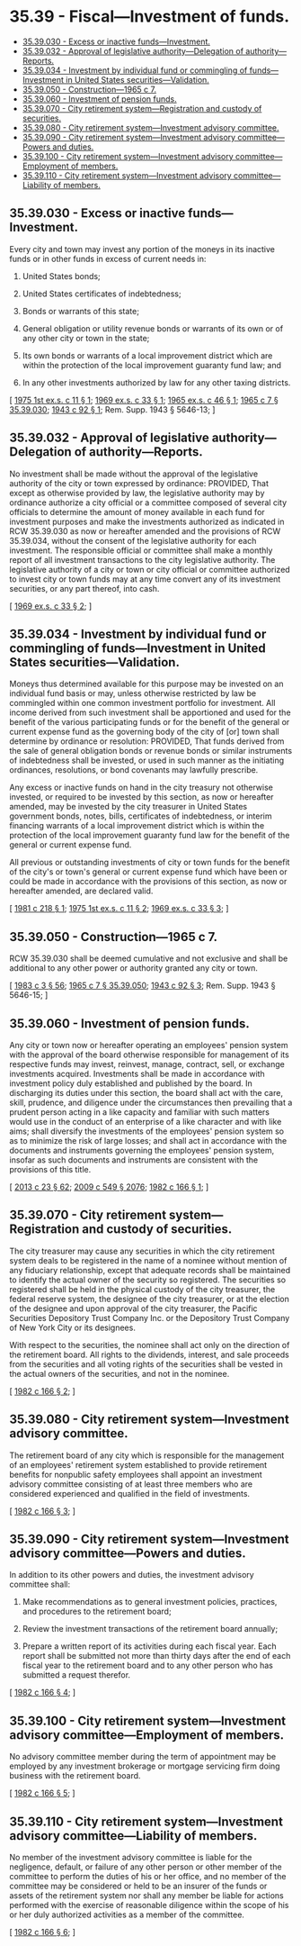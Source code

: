 # 35.39 - Fiscal—Investment of funds.
* [35.39.030 - Excess or inactive funds—Investment.](#3539030---excess-or-inactive-fundsinvestment)
* [35.39.032 - Approval of legislative authority—Delegation of authority—Reports.](#3539032---approval-of-legislative-authoritydelegation-of-authorityreports)
* [35.39.034 - Investment by individual fund or commingling of funds—Investment in United States securities—Validation.](#3539034---investment-by-individual-fund-or-commingling-of-fundsinvestment-in-united-states-securitiesvalidation)
* [35.39.050 - Construction—1965 c 7.](#3539050---construction1965-c-7)
* [35.39.060 - Investment of pension funds.](#3539060---investment-of-pension-funds)
* [35.39.070 - City retirement system—Registration and custody of securities.](#3539070---city-retirement-systemregistration-and-custody-of-securities)
* [35.39.080 - City retirement system—Investment advisory committee.](#3539080---city-retirement-systeminvestment-advisory-committee)
* [35.39.090 - City retirement system—Investment advisory committee—Powers and duties.](#3539090---city-retirement-systeminvestment-advisory-committeepowers-and-duties)
* [35.39.100 - City retirement system—Investment advisory committee—Employment of members.](#3539100---city-retirement-systeminvestment-advisory-committeeemployment-of-members)
* [35.39.110 - City retirement system—Investment advisory committee—Liability of members.](#3539110---city-retirement-systeminvestment-advisory-committeeliability-of-members)
## 35.39.030 - Excess or inactive funds—Investment.
Every city and town may invest any portion of the moneys in its inactive funds or in other funds in excess of current needs in:

1. United States bonds;

2. United States certificates of indebtedness;

3. Bonds or warrants of this state;

4. General obligation or utility revenue bonds or warrants of its own or of any other city or town in the state;

5. Its own bonds or warrants of a local improvement district which are within the protection of the local improvement guaranty fund law; and

6. In any other investments authorized by law for any other taxing districts.

\[ [1975 1st ex.s. c 11 § 1](http://leg.wa.gov/CodeReviser/documents/sessionlaw/1975ex1c11.pdf?cite=1975%201st%20ex.s.%20c%2011%20§%201); [1969 ex.s. c 33 § 1](http://leg.wa.gov/CodeReviser/documents/sessionlaw/1969ex1c33.pdf?cite=1969%20ex.s.%20c%2033%20§%201); [1965 ex.s. c 46 § 1](http://leg.wa.gov/CodeReviser/documents/sessionlaw/1965ex1c46.pdf?cite=1965%20ex.s.%20c%2046%20§%201); [1965 c 7 § 35.39.030](http://leg.wa.gov/CodeReviser/documents/sessionlaw/1965c7.pdf?cite=1965%20c%207%20§%2035.39.030); [1943 c 92 § 1](http://leg.wa.gov/CodeReviser/documents/sessionlaw/1943c92.pdf?cite=1943%20c%2092%20§%201); Rem. Supp. 1943 § 5646-13; \]

## 35.39.032 - Approval of legislative authority—Delegation of authority—Reports.
No investment shall be made without the approval of the legislative authority of the city or town expressed by ordinance: PROVIDED, That except as otherwise provided by law, the legislative authority may by ordinance authorize a city official or a committee composed of several city officials to determine the amount of money available in each fund for investment purposes and make the investments authorized as indicated in RCW 35.39.030 as now or hereafter amended and the provisions of RCW 35.39.034, without the consent of the legislative authority for each investment. The responsible official or committee shall make a monthly report of all investment transactions to the city legislative authority. The legislative authority of a city or town or city official or committee authorized to invest city or town funds may at any time convert any of its investment securities, or any part thereof, into cash.

\[ [1969 ex.s. c 33 § 2](http://leg.wa.gov/CodeReviser/documents/sessionlaw/1969ex1c33.pdf?cite=1969%20ex.s.%20c%2033%20§%202); \]

## 35.39.034 - Investment by individual fund or commingling of funds—Investment in United States securities—Validation.
Moneys thus determined available for this purpose may be invested on an individual fund basis or may, unless otherwise restricted by law be commingled within one common investment portfolio for investment. All income derived from such investment shall be apportioned and used for the benefit of the various participating funds or for the benefit of the general or current expense fund as the governing body of the city of [or] town shall determine by ordinance or resolution: PROVIDED, That funds derived from the sale of general obligation bonds or revenue bonds or similar instruments of indebtedness shall be invested, or used in such manner as the initiating ordinances, resolutions, or bond covenants may lawfully prescribe.

Any excess or inactive funds on hand in the city treasury not otherwise invested, or required to be invested by this section, as now or hereafter amended, may be invested by the city treasurer in United States government bonds, notes, bills, certificates of indebtedness, or interim financing warrants of a local improvement district which is within the protection of the local improvement guaranty fund law for the benefit of the general or current expense fund.

All previous or outstanding investments of city or town funds for the benefit of the city's or town's general or current expense fund which have been or could be made in accordance with the provisions of this section, as now or hereafter amended, are declared valid.

\[ [1981 c 218 § 1](http://leg.wa.gov/CodeReviser/documents/sessionlaw/1981c218.pdf?cite=1981%20c%20218%20§%201); [1975 1st ex.s. c 11 § 2](http://leg.wa.gov/CodeReviser/documents/sessionlaw/1975ex1c11.pdf?cite=1975%201st%20ex.s.%20c%2011%20§%202); [1969 ex.s. c 33 § 3](http://leg.wa.gov/CodeReviser/documents/sessionlaw/1969ex1c33.pdf?cite=1969%20ex.s.%20c%2033%20§%203); \]

## 35.39.050 - Construction—1965 c 7.
RCW 35.39.030 shall be deemed cumulative and not exclusive and shall be additional to any other power or authority granted any city or town.

\[ [1983 c 3 § 56](http://leg.wa.gov/CodeReviser/documents/sessionlaw/1983c3.pdf?cite=1983%20c%203%20§%2056); [1965 c 7 § 35.39.050](http://leg.wa.gov/CodeReviser/documents/sessionlaw/1965c7.pdf?cite=1965%20c%207%20§%2035.39.050); [1943 c 92 § 3](http://leg.wa.gov/CodeReviser/documents/sessionlaw/1943c92.pdf?cite=1943%20c%2092%20§%203); Rem. Supp. 1943 § 5646-15; \]

## 35.39.060 - Investment of pension funds.
Any city or town now or hereafter operating an employees' pension system with the approval of the board otherwise responsible for management of its respective funds may invest, reinvest, manage, contract, sell, or exchange investments acquired. Investments shall be made in accordance with investment policy duly established and published by the board. In discharging its duties under this section, the board shall act with the care, skill, prudence, and diligence under the circumstances then prevailing that a prudent person acting in a like capacity and familiar with such matters would use in the conduct of an enterprise of a like character and with like aims; shall diversify the investments of the employees' pension system so as to minimize the risk of large losses; and shall act in accordance with the documents and instruments governing the employees' pension system, insofar as such documents and instruments are consistent with the provisions of this title.

\[ [2013 c 23 § 62](http://lawfilesext.leg.wa.gov/biennium/2013-14/Pdf/Bills/Session%20Laws/Senate/5077-S.SL.pdf?cite=2013%20c%2023%20§%2062); [2009 c 549 § 2076](http://lawfilesext.leg.wa.gov/biennium/2009-10/Pdf/Bills/Session%20Laws/Senate/5038.SL.pdf?cite=2009%20c%20549%20§%202076); [1982 c 166 § 1](http://leg.wa.gov/CodeReviser/documents/sessionlaw/1982c166.pdf?cite=1982%20c%20166%20§%201); \]

## 35.39.070 - City retirement system—Registration and custody of securities.
The city treasurer may cause any securities in which the city retirement system deals to be registered in the name of a nominee without mention of any fiduciary relationship, except that adequate records shall be maintained to identify the actual owner of the security so registered. The securities so registered shall be held in the physical custody of the city treasurer, the federal reserve system, the designee of the city treasurer, or at the election of the designee and upon approval of the city treasurer, the Pacific Securities Depository Trust Company Inc. or the Depository Trust Company of New York City or its designees.

With respect to the securities, the nominee shall act only on the direction of the retirement board. All rights to the dividends, interest, and sale proceeds from the securities and all voting rights of the securities shall be vested in the actual owners of the securities, and not in the nominee.

\[ [1982 c 166 § 2](http://leg.wa.gov/CodeReviser/documents/sessionlaw/1982c166.pdf?cite=1982%20c%20166%20§%202); \]

## 35.39.080 - City retirement system—Investment advisory committee.
The retirement board of any city which is responsible for the management of an employees' retirement system established to provide retirement benefits for nonpublic safety employees shall appoint an investment advisory committee consisting of at least three members who are considered experienced and qualified in the field of investments.

\[ [1982 c 166 § 3](http://leg.wa.gov/CodeReviser/documents/sessionlaw/1982c166.pdf?cite=1982%20c%20166%20§%203); \]

## 35.39.090 - City retirement system—Investment advisory committee—Powers and duties.
In addition to its other powers and duties, the investment advisory committee shall:

1. Make recommendations as to general investment policies, practices, and procedures to the retirement board;

2. Review the investment transactions of the retirement board annually;

3. Prepare a written report of its activities during each fiscal year. Each report shall be submitted not more than thirty days after the end of each fiscal year to the retirement board and to any other person who has submitted a request therefor.

\[ [1982 c 166 § 4](http://leg.wa.gov/CodeReviser/documents/sessionlaw/1982c166.pdf?cite=1982%20c%20166%20§%204); \]

## 35.39.100 - City retirement system—Investment advisory committee—Employment of members.
No advisory committee member during the term of appointment may be employed by any investment brokerage or mortgage servicing firm doing business with the retirement board.

\[ [1982 c 166 § 5](http://leg.wa.gov/CodeReviser/documents/sessionlaw/1982c166.pdf?cite=1982%20c%20166%20§%205); \]

## 35.39.110 - City retirement system—Investment advisory committee—Liability of members.
No member of the investment advisory committee is liable for the negligence, default, or failure of any other person or other member of the committee to perform the duties of his or her office, and no member of the committee may be considered or held to be an insurer of the funds or assets of the retirement system nor shall any member be liable for actions performed with the exercise of reasonable diligence within the scope of his or her duly authorized activities as a member of the committee.

\[ [1982 c 166 § 6](http://leg.wa.gov/CodeReviser/documents/sessionlaw/1982c166.pdf?cite=1982%20c%20166%20§%206); \]

